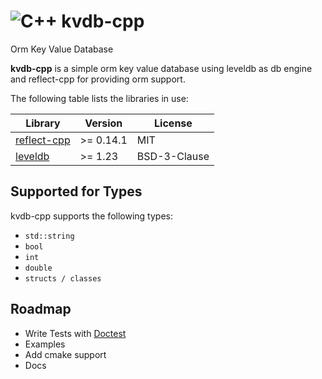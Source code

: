 # ![C++](https://img.shields.io/badge/c++-%2300599C.svg?style=for-the-badge&logo=c%2B%2B&logoColor=white) kvdb-cpp

Orm Key Value Database

**kvdb-cpp** is a simple orm key value database using leveldb as db engine and reflect-cpp for providing orm support.

The following table lists the libraries in use:

| Library                                                      | Version   | License      |
|--------------------------------------------------------------|-----------|--------------|
| [reflect-cpp](https://github.com/getml/reflect-cpp.git)      | >= 0.14.1 | MIT          |
| [leveldb](https://github.com/google/leveldb.git)             | >= 1.23   | BSD-3-Clause |


## Supported for Types

kvdb-cpp supports the following types:

- `std::string`
- `bool`
- `int`
- `double`
- `structs / classes`

## Roadmap

- Write Tests with [Doctest](https://github.com/doctest/doctest.git)
- Examples
- Add cmake support
- Docs